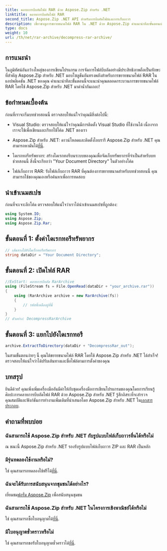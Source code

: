 ```yaml
---
title: คลายการบีบอัดไฟล์ RAR ด้วย Aspose.Zip สำหรับ .NET
linktitle: คลายการบีบอัดไฟล์ RAR
second_title: Aspose.Zip .NET API สำหรับการบีบอัดไฟล์และการเก็บถาวร
description: เชี่ยวชาญการขยายขนาดไฟล์ RAR ใน .NET ด้วย Aspose.Zip คำแนะนำทีละขั้นตอนเพื่อการจัดการไฟล์อย่างมีประสิทธิภาพ ดาวน์โหลดเดี๋ยวนี้!
type: docs
weight: 10
url: /th/net/rar-archive/decompress-rar-archive/
---
```


## การแนะนำ

ในภูมิทัศน์อันกว้างใหญ่ของการเขียนโปรแกรม การจัดการไฟล์บีบอัดอย่างมีประสิทธิภาพถือเป็นทักษะที่สำคัญ Aspose.Zip สำหรับ .NET มอบโซลูชันอันทรงพลังสำหรับการขยายขนาดไฟล์ RAR ในแอปพลิเคชัน .NET ของคุณ คำแนะนำทีละขั้นตอนนี้จะแนะนำคุณตลอดกระบวนการขยายขนาดไฟล์ RAR โดยใช้ Aspose.Zip สำหรับ .NET มาดำน้ำกันเถอะ!

## ข้อกำหนดเบื้องต้น

ก่อนที่เราจะเริ่มบทช่วยสอนนี้ ตรวจสอบให้แน่ใจว่าคุณมีสิ่งต่อไปนี้:

- Visual Studio: ตรวจสอบให้แน่ใจว่าคุณมีการติดตั้ง Visual Studio ที่ใช้งานได้ เนื่องจากเราจะใช้เพื่อเขียนและเรียกใช้โค้ด .NET ของเรา

-  Aspose.Zip สำหรับ .NET: ดาวน์โหลดและติดตั้งไลบรารี Aspose.Zip สำหรับ .NET คุณสามารถหามันได้[ที่นี่](https://releases.aspose.com/zip/net/).

- ไดเรกทอรีทรัพยากร: สร้างไดเรกทอรีบนระบบของคุณเพื่อจัดเก็บทรัพยากรที่จำเป็นสำหรับบทช่วยสอนนี้ สิ่งนี้จะเรียกว่า "Your Document Directory" ในตัวอย่างโค้ด

- ไฟล์เก็บถาวร RAR: รับไฟล์เก็บถาวร RAR ที่คุณต้องการขยายขนาดสำหรับบทช่วยสอนนี้ คุณสามารถใช้ของคุณเองหรือค้นหาเพื่อการทดสอบ

## นำเข้าเนมสเปซ

ก่อนที่จะเจาะลึกโค้ด ตรวจสอบให้แน่ใจว่าเราได้นำเข้าเนมสเปซที่ถูกต้อง:

```csharp
using System.IO;
using Aspose.Zip;
using Aspose.Zip.Rar;
```

## ขั้นตอนที่ 1: ตั้งค่าไดเรกทอรีทรัพยากร

```csharp
// เส้นทางไปยังไดเร็กทอรีทรัพยากร
string dataDir = "Your Document Directory";
```

## ขั้นตอนที่ 2: เปิดไฟล์ RAR

```csharp
//ExStart: คลายการบีบอัด RarArchive
using (FileStream fs = File.OpenRead(dataDir + "your_archive.rar"))
{
    using (RarArchive archive = new RarArchive(fs))
    {
        // รหัสที่เหลืออยู่ที่นี่
    }
}
// ตัวอย่าง: DecompressRarArchive
```

## ขั้นตอนที่ 3: แยกไปยังไดเรกทอรี

```csharp
archive.ExtractToDirectory(dataDir + "DecompressRar_out");
```

ในสามขั้นตอนง่ายๆ นี้ คุณได้ขยายขนาดไฟล์ RAR โดยใช้ Aspose.Zip สำหรับ .NET ได้สำเร็จ! ตรวจสอบให้แน่ใจว่าได้ปรับเส้นทางและชื่อไฟล์ตามการตั้งค่าของคุณ

## บทสรุป

 ยินดีด้วย! คุณเพิ่งเพิ่มเครื่องมืออันมีค่าให้กับชุดเครื่องมือการเขียนโปรแกรมของคุณโดยการเรียนรู้ศิลปะการคลายการบีบอัดไฟล์ RAR ด้วย Aspose.Zip สำหรับ .NET รู้สึกอิสระที่จะสำรวจคุณสมบัติและฟังก์ชันการทำงานเพิ่มเติมที่นำเสนอโดย Aspose.Zip สำหรับ .NET ใน[เอกสารประกอบ](https://reference.aspose.com/zip/net/).

## คำถามที่พบบ่อย

### ฉันสามารถใช้ Aspose.Zip สำหรับ .NET กับรูปแบบไฟล์เก็บถาวรอื่นได้หรือไม่
ณ ขณะนี้ Aspose.Zip สำหรับ .NET รองรับรูปแบบไฟล์เก็บถาวร ZIP และ RAR เป็นหลัก

### มีรุ่นทดลองใช้งานหรือไม่?
 ใช่ คุณสามารถทดลองใช้ฟรีได้[ที่นี่](https://releases.aspose.com/).

### ฉันจะได้รับการสนับสนุนจากชุมชนได้อย่างไร?
 เยี่ยมชม[ฟอรั่ม Aspose.Zip](https://forum.aspose.com/c/zip/37) เพื่อสนับสนุนชุมชน

### ฉันสามารถใช้ Aspose.Zip สำหรับ .NET ในโครงการเชิงพาณิชย์ได้หรือไม่
 ใช่ คุณสามารถซื้อใบอนุญาตได้[ที่นี่](https://purchase.aspose.com/buy).

### มีใบอนุญาตชั่วคราวหรือไม่
 ใช่ คุณสามารถขอรับใบอนุญาตชั่วคราวได้[ที่นี่](https://purchase.aspose.com/temporary-license/).
